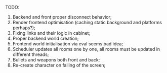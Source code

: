 TODO:

1. Backend and front proper disconnect behavior;
2. Render frontend optimisation (caching static background and platforms perhaps?);
3. Fixing links and their logic in cabinet;
4. Proper backend world creation;
5. Frontend world initialisation via eval seems bad idea;
6. Scheduler updates all rooms one by one, all rooms must be updated in different threads;
7. Bullets and weapons both front and back;
8. Re-create character on falling of the screen;